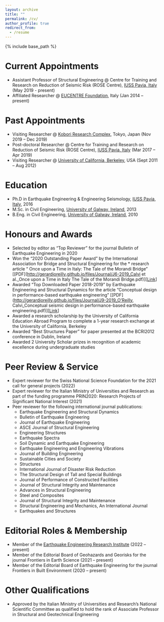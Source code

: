 ```yaml
---
layout: archive
title: ""
permalink: /cv/
author_profile: true
redirect_from:
  - /resume
---
```


{% include base_path %}

Current Appointments
======
* Assistant Professor of Structural Engineering @ Centre for Training and Research on Reduction of Seismic Risk (ROSE Centre), [IUSS Pavia, Italy](https://www.iusspavia.it/it) (May 2019  - present)
* Affiliated Researcher @ [EUCENTRE Foundation](https://www.eucentre.it/?lang), Italy (Jan 2014 – present)

Past Appointments
======
* Visiting Researcher @ [Kobori Research Complex](http://www.kobori-takken.co.jp/index.html), Tokyo, Japan (Nov 2019 – Dec 2019)
* Post-doctoral Researcher @ Centre for Training and Research on Reduction of Seismic Risk (ROSE Centre), [IUSS Pavia, Italy](https://www.iusspavia.it/it) (Mar 2017 –  Apr 2019)
* Visiting Researcher @ [University of California, Berkeley](https://www.berkeley.edu/), USA (Sept 2011 – Aug 2012)

Education
======
* Ph.D in Earthquake Engineering & Engineering Seismology, [IUSS Pavia, Italy](https://www.iusspavia.it/it), 2016
* M.Sc. in Civil Engineering, [University of Galway, Ireland](https://www.universityofgalway.ie/), 2013
* B.Eng. in Civil Engineering, [University of Galway, Ireland](https://www.universityofgalway.ie/), 2010

Honours and Awards
======
* Selected by editor as “Top Reviewer” for the journal Bulletin of Earthquake Engineering in 2020
* Won the “2020 Outstanding Paper Award” by the International Association for Bridge and Structural Engineering for the * research article “ Once upon a Time in Italy: The Tale of the Morandi Bridge” [[PDF](http://gerardjoreilly.github.io/files/Journal/J6-2019_Calvi et al._Once upon a Time in Italy The Tale of the Morandi Bridge.pdf)][[Link](https://www.tandfonline.com/doi/full/10.1080/10168664.2018.1558033)]
* Awarded “Top Downloaded Paper 2018-2019” by Earthquake Engineering and Structural Dynamics for the article “Conceptual design in performance-based earthquake engineering” [[PDF](http://gerardjoreilly.github.io/files/Journal/J9-2019_O'Reilly, Calvi_Conceptual seismic design in performance-based earthquake engineering.pdf)][[Link](https://onlinelibrary.wiley.com/doi/10.1002/eqe.3141)]
* Awarded a research scholarship by the University of California Education Abroad Program to complete a 1-year research exchange at the University of California, Berkeley
* Awarded “Best Structures Paper” for paper presented at the BCRI2012 conference in Dublin, Ireland
* Awarded 2 University Scholar prizes in recognition of academic excellence during undergraduate studies

Peer Review & Service
======
* Expert reviewer for the Swiss National Science Foundation for the 2021 call for general projects (2022)
* Expert reviewer for the Italian Ministry of Universities and Research as part of the funding programme PRIN2020: Research Projects of Significant National Interest (2021)
* Peer reviewer for the following international journal publications:
  * Earthquake Engineering and Structural Dynamics
  * Bulletin of Earthquake Engineering
  * Journal of Earthquake Engineering
  * ASCE Journal of Structural Engineering
  * Engineering Structures
  * Earthquake Spectra
  * Soil Dynamic and Earthquake Engineering
  * Earthquake Engineering and Engineering Vibrations
  * Journal of Building Engineering
  * Sustainable Cities and Society
  * Structures
  * International Journal of Disaster Risk Reduction
  * The Structural Design of Tall and Special Buildings
  * Journal of Performance of Constructed Facilities
  * Journal of Structural Integrity and Maintenance
  * Advances in Structural Engineering
  * Steel and Composites
  * Journal of Structural Integrity and Maintenance
  * Structural Engineering and Mechanics, An International Journal
  * Earthquakes and Structures

Editorial Roles & Membership
======
* Member of the [Earthquake Engineering Research Institute](https://www.eeri.org/) (2022 – present)
* Member of the Editorial Board of Geohazards and Georisks for the journal Frontiers in Earth Science (2021 – present)
* Member of the Editorial Board of Earthquake Engineering for the journal Frontiers in Built Environment (2020 – present)

Other Qualifications
======
* Approved by the Italian Ministry of Universities and Research’s National Scientific Committee as qualified to hold the rank of Associate Professor in Structural and Geotechnical Engineering
